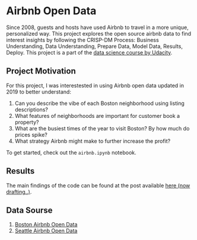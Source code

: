 # Airbnb Open Data
Since 2008, guests and hosts have used Airbnb to travel in a more unique, personalized way. This project explores the open source airbnb data to find interest insights by following the CRISP-DM Process: Business Understanding, Data Understanding, Prepare Data, Model Data, Results, Deploy. This project is a part of the [data science course by Udacity](https://www.udacity.com/course/data-scientist-nanodegree--nd025).

## Project Motivation<a name="motivation"></a>

For this project, I was interestested in using Airbnb open data updated in 2019 to better understand:

1. Can you describe the vibe of each Boston neighborhood using listing descriptions?
2. What features of neighborhoods are important for customer book a property?
3. What are the busiest times of the year to visit Boston? By how much do prices spike?
4. What strategy Airbnb might make to further increase the profit?

To get started, check out the `airbnb.ipynb` notebook.

## Results<a name="results"></a>

The main findings of the code can be found at the post available [here (now drafting..)](https://medium.com/@liy450/this-datawill-make-you-a-successful-airbnb-host-cf8a5dda7ff6).

## Data Sourse
1. [Boston Airbnb Open Data](https://www.kaggle.com/datasets/airbnb/boston)
2. [Seattle Airbnb Open Data](https://www.kaggle.com/datasets/airbnb/seattle)


